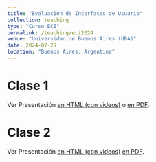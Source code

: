 ```yaml
---
title: "Evaluación de Interfaces de Usuario"
collection: teaching
type: "Curso ECI"
permalink: /teaching/eci2024
venue: "Universidad de Buenos Aires (UBA)"
date: 2024-07-29
location: "Buenos Aires, Argentina"
---
```


<!-- Material del curso "Evaluación de Interfaces de Usuario" dictado en la ECI 2024, Universidad de Buenos Aires, Argentina.  -->

Clase 1
======
Ver Presentación [en HTML (con videos)](https://carlagriggio.com/files/ECI1/) o [en PDF](https://carlagriggio.com/files/ECI1/ECI1.pdf). 

Clase 2
======
Ver Presentación [en HTML (con videos)](https://carlagriggio.com/files/ECI2/) [en PDF](https://carlagriggio.com/files/ECI2/ECI2.pdf). 

<!-- Heading 2
======

Heading 3
====== -->